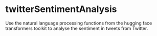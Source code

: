 # twitterSentimentAnalysis

Use the natural language processing functions from the hugging face transformers toolkit to analyse the sentiment in tweets from Twitter.